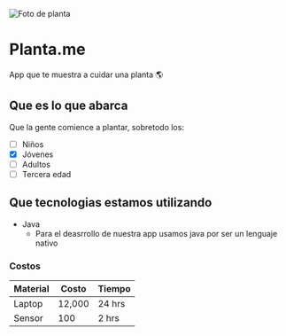![Foto de planta](https://www.ambientum.com/wp-content/uploads/2018/08/planta-696x463.jpg)
# Planta.me 

App que te muestra a cuidar una planta 🌎

## Que es lo que abarca
Que la gente comience a plantar, sobretodo los:
  - [ ] Niños
  - [x] Jóvenes
  - [ ] Adultos
  - [ ] Tercera edad

## Que tecnologias estamos utilizando
* Java
  * Para el deasrrollo de nuestra app usamos java por ser un lenguaje nativo

### Costos
|Material | Costo | Tiempo |
|---------|-------|--------|
|Laptop   |12,000 | 24 hrs |
|Sensor   |100    | 2 hrs  |

